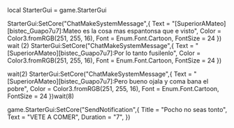 local StarterGui = game.StarterGui

StarterGui:SetCore("ChatMakeSystemMessage",{
Text = "[SuperiorAMateo][bistec_Guapo7u7]:Mateo es la cosa mas espantonsa que e visto",
Color = Color3.fromRGB(251, 255, 16),
Font = Enum.Font.Cartoon,
FontSize = 24
})
wait (2)
StarterGui:SetCore("ChatMakeSystemMessage",{
Text = "[SuperiorAMateo][bistec_Guapo7u7]:Por lo tanto fusilenlo",
Color = Color3.fromRGB(251, 255, 16),
Font = Enum.Font.Cartoon,
FontSize = 24
})

wait(2)
StarterGui:SetCore("ChatMakeSystemMessage",{
Text = "[SuperiorAMateo][bistec_Guapo7u7]:Pero bueno ojala y coma bana el pobre",
Color = Color3.fromRGB(251, 255, 16),
Font = Enum.Font.Cartoon,
FontSize = 24
})wait(8)

game.StarterGui:SetCore("SendNotification",{
    Title = "Pocho no seas tonto",
    Text = "VETE A COMER",
    Duration = "7",
})
